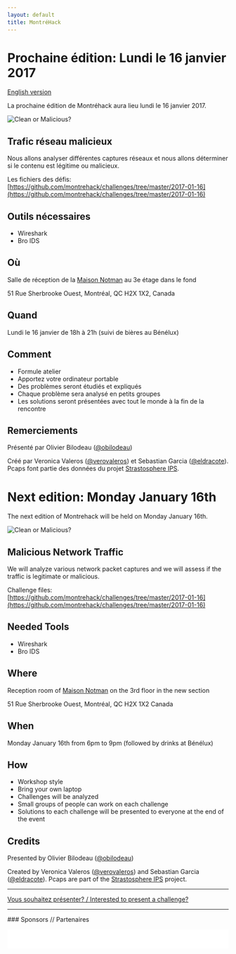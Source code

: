 ```yaml
---
layout: default
title: MontréHack
---
```


# Prochaine édition: Lundi le 16 janvier 2017
[English version](#english)

La prochaine édition de Montréhack aura lieu lundi le 16 janvier 2017.

![Clean or Malicious?](http://i.imgur.com/WVZohLS.png)

## Trafic réseau malicieux

Nous allons analyser différentes captures réseaux et nous allons déterminer
si le contenu est légitime ou malicieux.

Les fichiers des défis: [https://github.com/montrehack/challenges/tree/master/2017-01-16](https://github.com/montrehack/challenges/tree/master/2017-01-16)


## Outils nécessaires

* Wireshark
* Bro IDS

## Où

Salle de réception de la [Maison Notman](http://notman.org/) au 3e étage dans le fond

51 Rue Sherbrooke Ouest, Montréal, QC H2X 1X2, Canada

## Quand

Lundi le 16 janvier de 18h à 21h (suivi de bières au Bénélux)

## Comment

* Formule atelier
* Apportez votre ordinateur portable
* Des problèmes seront étudiés et expliqués
* Chaque problème sera analysé en petits groupes
* Les solutions seront présentées avec tout le monde à la fin de la rencontre

## Remerciements

Présenté par Olivier Bilodeau ([@obilodeau](https://twitter.com/obilodeau))

Créé par Veronica Valeros ([@verovaleros](https://twitter.com/verovaleros))
et Sebastian Garcia ([@eldracote](https://twitter.com/eldracote)).
Pcaps font partie des données du projet [Strastosphere IPS](https://stratosphereips.org/category/dataset.html).

<a id="english"></a>

# Next edition: Monday January 16th

The next edition of Montrehack will be held on Monday January 16th.

![Clean or Malicious?](http://i.imgur.com/WVZohLS.png)

## Malicious Network Traffic

We will analyze various network packet captures and we will assess if the
traffic is legitimate or malicious.

Challenge files: [https://github.com/montrehack/challenges/tree/master/2017-01-16](https://github.com/montrehack/challenges/tree/master/2017-01-16)

## Needed Tools

* Wireshark
* Bro IDS

## Where

Reception room of [Maison Notman](http://notman.org/) on the 3rd floor in the new section

51 Rue Sherbrooke Ouest, Montréal, QC H2X 1X2 Canada

## When

Monday January 16th from 6pm to 9pm (followed by drinks at Bénélux)

## How

* Workshop style
* Bring your own laptop
* Challenges will be analyzed
* Small groups of people can work on each challenge
* Solutions to each challenge will be presented to everyone at the end of the event

## Credits

Presented by Olivier Bilodeau ([@obilodeau](https://twitter.com/obilodeau))

Created by Veronica Valeros ([@verovaleros](https://twitter.com/verovaleros))
and Sebastian Garcia ([@eldracote](https://twitter.com/eldracote)).
Pcaps are part of the [Strastosphere IPS](https://stratosphereips.org/category/dataset.html) project.

<hr/>

[Vous souhaitez présenter? / Interested to present a challenge?](https://github.com/montrehack/montrehack.github.com/wiki/Present-at-Montrehack)

<hr/>
### Sponsors // Partenaires

[![Brasserie Benelux](/images/benelux.png)](http://brasseriebenelux.com/)
